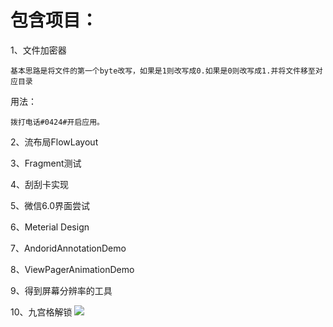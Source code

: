 # 包含项目：

1、文件加密器

    基本思路是将文件的第一个byte改写，如果是1则改写成0.如果是0则改写成1.并将文件移至对应目录 
用法：

    拨打电话#0424#开启应用。

2、流布局FlowLayout

3、Fragment测试

4、刮刮卡实现

5、微信6.0界面尝试

6、Meterial Design

7、AndoridAnnotationDemo

8、ViewPagerAnimationDemo

9、得到屏幕分辨率的工具

10、九宫格解锁
![](https://raw.github.com/huhuang03/AndroidDemos/master/images/unlock_screen.gif)

